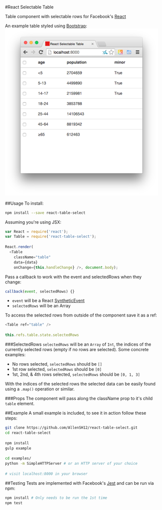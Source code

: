 #React Selectable Table

Table component with selectable rows for Facebook's [React](https://github.com/facebook/react)

An example table styled using [Bootstrap](https://github.com/twbs/bootstrap):
![Selectable table screenshot](media/react-table-select.png)

##Usage
To install:
```sh
npm install --save react-table-select
```

Assuming you're using JSX:
```js
var React = require('react');
var Table = require('react-table-select');

React.render(
  <Table
    className="table"
    data={data}
    onChange={this.handleChange} />, document.body);
```

Pass a callback to work with the event and selectedRows when they change:
```js
callback(event, selectedRows) {}
```
- `event` will be a React [SyntheticEvent](https://facebook.github.io/react/docs/events.html#syntheticevent)
- `selectedRows` will be an Array

To access the selected rows from outside of the component save it as a ref:
```js
<Table ref="table" />

this.refs.table.state.selectedRows
```

###SelectedRows
`selectedRows` will be an `Array` of `Int`, the indices of the currently selected rows (empty if no rows are selected). Some concrete examples:
- No rows selected, `selectedRows` should be `[]`
- 1st row selected, `selectedRows` should be `[0]`
- 1st, 2nd, & 4th rows selected, `selectedRows` should be `[0, 1, 3]`

With the indices of the selected rows the selected data can be easily found using a `.map()` operation or similar.

###Props
The component will pass along the className prop to it's child `table` element.

##Example
A small example is included, to see it in action follow these steps:
```sh
git clone https://github.com/AllenSH12/react-table-select.git
cd react-table-select

npm install
gulp example

cd examples/
python -m SimpleHTTPServer # or an HTTP server of your choice

# visit localhost:8000 in your browser
```

##Testing
Tests are implemented with Facebook's [Jest](https://github.com/facebook/jest) and can be run via npm:
```sh
npm install # Only needs to be run the 1st time
npm test
```
